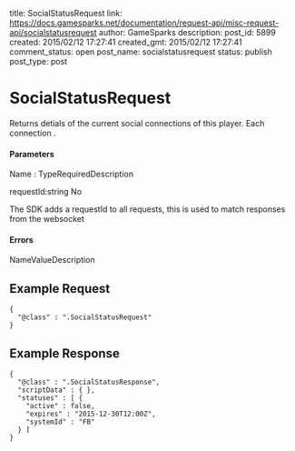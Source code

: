 title: SocialStatusRequest
link: https://docs.gamesparks.net/documentation/request-api/misc-request-api/socialstatusrequest
author: GameSparks
description: 
post_id: 5899
created: 2015/02/12 17:27:41
created_gmt: 2015/02/12 17:27:41
comment_status: open
post_name: socialstatusrequest
status: publish
post_type: post

<!--Returns detials of the current social connections of this player. Each connection . -->

# SocialStatusRequest

Returns detials of the current social connections of this player. Each connection .

#### Parameters

Name : TypeRequiredDescription

requestId:string
No

The SDK adds a requestId to all requests, this is used to match responses from the websocket

#### Errors

NameValueDescription   


## Example Request
    
    
    {
      "@class" : ".SocialStatusRequest"
    }

## Example Response
    
    
    {
      "@class" : ".SocialStatusResponse",
      "scriptData" : { },
      "statuses" : [ {
        "active" : false,
        "expires" : "2015-12-30T12:00Z",
        "systemId" : "FB"
      } ]
    }